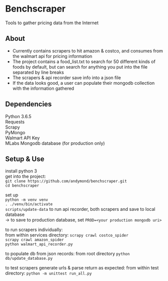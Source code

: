 # Benchscraper
Tools to gather pricing data from the Internet

## About 
* Currently contains scrapers to hit amazon & costco, and consumes from the walmart api for pricing information
* The project contains a food_list.txt to search for 50 different kinds of foods by default, but can search for anything you put into the file separated by line breaks
* The scrapers & api recorder save info into a json file
* If the data looks good, a user can populate their mongodb collection with the information gathered

## Dependencies
Python 3.6.5  
Requests  
Scrapy  
PyMongo  
Walmart API Key  
MLabs Mongodb database (for production only)  

## Setup & Use
install python 3  
get into the project:  
```git clone https://github.com/andymond/benchscraper.git```  
```cd benchscraper```  
  
set up  
```python -m venv venv```  
```. ./venv/bin/activate```  
```scripts/update-data``` to run api recorder, both scrapers and save to local database  
-> to save to production database, set ```PROD=<your production mongodb uri>```  
  
to run scrapers individually:  
from within services directory:
```scrapy crawl costco_spider```  
```scrapy crawl amazon_spider```  
```python walmart_api_recorder.py``` 

to populate db from json records:
from root directory
```python db/update_database.py```

to test scrapers generate urls & parse return as expected:
from within test directory:
```python -m unittest run_all.py```
